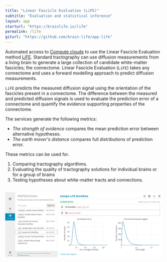 ```yaml
---
title: "Linear Fascicle Evaluation (LiFE)"
subtitle: "Evaluation and statistical inference"
layout: app
starturl: "https://brainlife.io/life"
permalink: /life
giturl: "https://github.com/brain-life/app-life"
---
```


Automated access to [Compute clouds](https://jetstream-cloud.org) to use the Linear Fascicle Evaluation method [LiFE](http://francopestilli.github.io/life/). Standard tractography can use diffusion measurements from a living brain to generate a large collection of candidate white-matter fascicles; the connectome. Linear Fascicle Evaluation (`LiFE`) takes any connectome and uses a forward modelling approach to predict diffusion measurements. 

`LiFE` predicts the measured diffusion signal using the orientation of the fascicles present in a connectome. The difference between the measured and predicted diffusion signals is used to evaluate the prediction error of a connectome and quantify the evidence supporting properties of the connectome. 

The services generate the following metrics:

* *The strength of evidence* compares the mean prediction error between alternative hypotheses. 
* *The earth mover's distance* compares full distributions of prediction error. 

These metrics can be used for.

1. Comparing tractography algorithms.
2. Evaluating the quality of tractography solutions for individual brains or for a group of brains
3. Testing hypotheses about white-matter tracts and connections.

<br>
<center>
<img src="/images/screenshots/life.png" class="screenshot">
</center>
<br>
